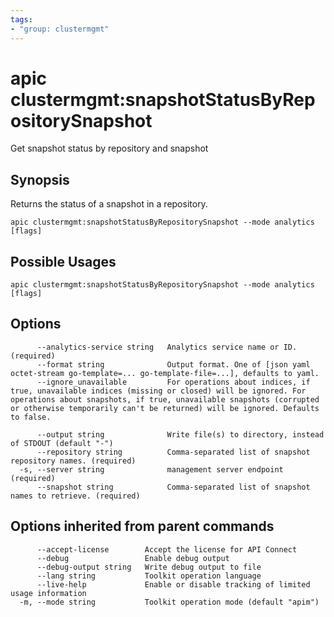 ```yaml
---
tags:
- "group: clustermgmt"
---
```

# apic clustermgmt:snapshotStatusByRepositorySnapshot

Get snapshot status by repository and snapshot

## Synopsis

Returns the status of a snapshot in a repository.

```
apic clustermgmt:snapshotStatusByRepositorySnapshot --mode analytics [flags]
```

## Possible Usages

```
apic clustermgmt:snapshotStatusByRepositorySnapshot --mode analytics [flags]
```

## Options

```
      --analytics-service string   Analytics service name or ID. (required)
      --format string              Output format. One of [json yaml octet-stream go-template=... go-template-file=...], defaults to yaml.
      --ignore_unavailable         For operations about indices, if true, unavailable indices (missing or closed) will be ignored. For operations about snapshots, if true, unavailable snapshots (corrupted or otherwise temporarily can't be returned) will be ignored. Defaults to false.

      --output string              Write file(s) to directory, instead of STDOUT (default "-")
      --repository string          Comma-separated list of snapshot repository names. (required)
  -s, --server string              management server endpoint (required)
      --snapshot string            Comma-separated list of snapshot names to retrieve. (required)
```

## Options inherited from parent commands

```
      --accept-license        Accept the license for API Connect
      --debug                 Enable debug output
      --debug-output string   Write debug output to file
      --lang string           Toolkit operation language
      --live-help             Enable or disable tracking of limited usage information
  -m, --mode string           Toolkit operation mode (default "apim")
```
